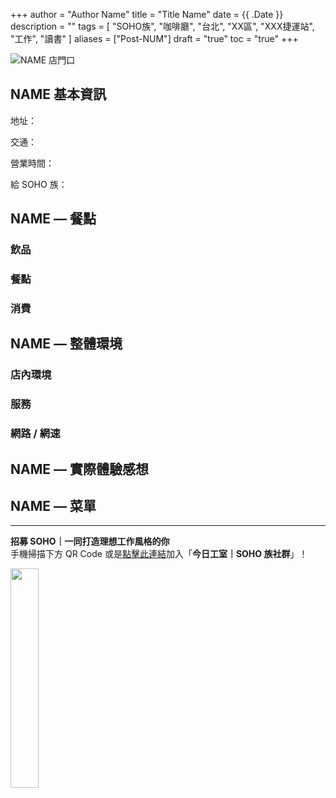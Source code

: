 +++
author = "Author Name"
title = "Title Name"
date = {{ .Date }}
description = ""
tags = [
    "SOHO族",
    "咖啡廳",
    "台北",
    "XX區",
    "XXX捷運站",
    "工作",
    "讀書"
]
aliases = ["Post-NUM"]
draft = "true"
toc = "true"
+++

<img src="1.jpg" alt="NAME 店門口" lazyload />

## NAME 基本資訊

地址：

交通：

營業時間：

給 SOHO 族：

## NAME — 餐點

### 飲品

### 餐點

### 消費

## NAME — 整體環境

### 店內環境

### 服務

### 網路 / 網速

## NAME — 實際體驗感想

## NAME — 菜單

---

**招募 SOHO｜一同打造理想工作風格的你**\
手機掃描下方 QR Code 或是[點擊此連結](https://line.me/ti/g2/p81-vzP_GOANlifYsaK9fzFkCfunayNiXmCiWQ?utm_source=invitation&utm_medium=link_copy&utm_campaign=default)加入「**今日工室｜SOHO 族社群**」！

<img src="line.png" width="30%" >